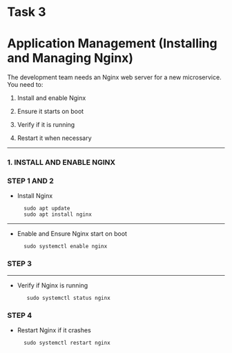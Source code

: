 # Task 3

# Application Management (Installing and Managing Nginx)

The development team needs an Nginx web server for a new microservice. You need to:

1. Install and enable Nginx

2. Ensure it starts on boot

3. Verify if it is running

4. Restart it when necessary

****

### 1. **INSTALL AND ENABLE NGINX**

### STEP 1 AND 2

* Install Nginx

        sudo apt update
        sudo apt install nginx 

****

* Enable and Ensure Nginx start on boot

        sudo systemctl enable nginx

### STEP 3


******

* Verify if Nginx is running

         sudo systemctl status nginx

### STEP 4

* Restart Nginx if it crashes

        sudo systemctl restart nginx
